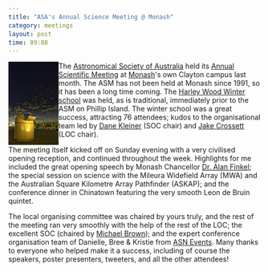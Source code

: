 ```yaml
---
title: "ASA's Annual Science Meeting @ Monash"
category: meetings
layout: post
time: 09:08
---
```

<!-- header generated from blosxom format post; make_header.pl 23.1.2022 -->
<p>
<img src="/images/resizedimage161267-5.jpg" width="100" align="left">The
<a href="http://asa.astronomy.org.au/asa.html">Astronomical Society of
Australia</a> held its
<a href="http://asa2013.monash.edu">Annual Scientific Meeting</a> at 
<a href="http://monash.edu">Monash</a>'s own Clayton campus last month.
The ASM has not been held at Monash since 1991, so it has been  a long time
coming. The 
<a href="http://asa2013.monash.edu/hwws">Harley Wood Winter school</a> was
held, as is traditional, immediately prior to the ASM on Phillip Island. 
The winter school was a great success, attracting 76 attendees; kudos to the
organisational team led by 
<a href="http://monash.edu/science/about/schools/physics/people/students/kleiner.html">Dane Kleiner</a> (SOC chair) and 
<a href="http://monash.edu/science/about/schools/physics/people/students/crossett.html">Jake Crossett</a> (LOC chair).
</p>
<p>
The meeting itself kicked off on Sunday evening with a very civilised opening
reception, and continued throughout the week. Highlights for me included the
great opening speech by Monash Chancellor
<a href="http://www.adm.monash.edu/execserv/council/profile.html">Dr. Alan Finkel</a>; the special session on science with the Mileura Widefield Array (MWA)
and the Australian Square Kilometre Array Pathfinder (ASKAP); and the 
conference dinner in Chinatown featuring the very smooth 
Leon de Bruin quintet.
</p>
<p>
The local organising committee was chaired by yours truly, and the rest of the
meeting ran very smoothly with the help
of the rest of the LOC; the excellent SOC (chaired by 
<a href="http://monash.edu/science/about/schools/physics/people/academic/brown.html">Michael Brown</a>);
and the expert conference organisation team of Danielle, Bree & Kristie from
<a href="http://asnevents.com.au">ASN Events</a>.
Many thanks to everyone who helped make it
a success, including of course the speakers, poster presenters, tweeters, and
all the other attendees!
